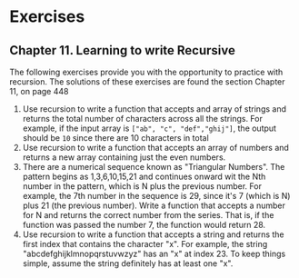 # Exercises

## Chapter 11. Learning to write Recursive

The following exercises provide you with the opportunity to practice with recursion. The solutions
of these exercises are found the section Chapter 11, on page 448

1. Use recursion to write a function that accepts and array of strings and returns the total number
   of characters across all the strings. For example, if the input array
   is ```["ab", "c", "def","ghij"]```, the output should be ``10`` since there are 10 characters in
   total
2. Use recursion to write a function that accepts an array of numbers and returns a new array
   containing just the even numbers.
3. There are a numerical sequence known as "Triangular Numbers". The pattern begins as
   1,3,6,10,15,21 and continues onward wit the Nth number in the pattern, which is N plus the
   previous number. For example, the 7th number in the sequence is 29, since it's 7 (which is N)
   plus 21 (the previous number). Write a function that accepts a number for N and returns the
   correct number from the series. That is, if the function was passed the number 7, the function
   would return 28.
4. Use recursion to write a function that accepts a string and returns the first index that contains
   the character "x". For example, the string "abcdefghijklmnopqrstuvwzyz" has an "x" at index 23. To
   keep things simple, assume the string definitely has at least one "x".